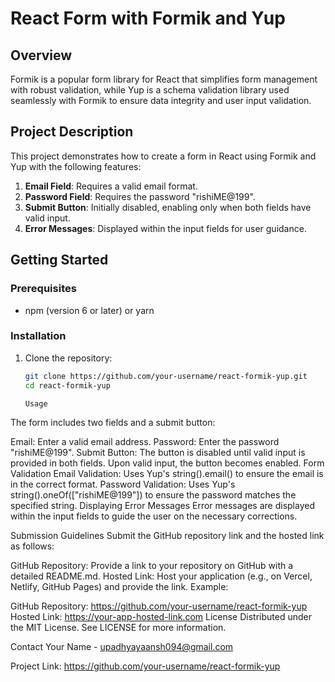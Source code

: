 # React Form with Formik and Yup

## Overview
Formik is a popular form library for React that simplifies form management with robust validation, while Yup is a schema validation library used seamlessly with Formik to ensure data integrity and user input validation.

## Project Description
This project demonstrates how to create a form in React using Formik and Yup with the following features:

1. **Email Field**: Requires a valid email format.
2. **Password Field**: Requires the password "rishiME@199".
3. **Submit Button**: Initially disabled, enabling only when both fields have valid input.
4. **Error Messages**: Displayed within the input fields for user guidance.

## Getting Started

### Prerequisites

- npm (version 6 or later) or yarn

### Installation

1. Clone the repository:
   ```sh
   git clone https://github.com/your-username/react-formik-yup.git
   cd react-formik-yup

   Usage
The form includes two fields and a submit button:

Email: Enter a valid email address.
Password: Enter the password "rishiME@199".
Submit Button: The button is disabled until valid input is provided in both fields. Upon valid input, the button becomes enabled.
Form Validation
Email Validation: Uses Yup's string().email() to ensure the email is in the correct format.
Password Validation: Uses Yup's string().oneOf(["rishiME@199"]) to ensure the password matches the specified string.
Displaying Error Messages
Error messages are displayed within the input fields to guide the user on the necessary corrections.

Submission Guidelines
Submit the GitHub repository link and the hosted link as follows:

GitHub Repository: Provide a link to your repository on GitHub with a detailed README.md.
Hosted Link: Host your application (e.g., on Vercel, Netlify, GitHub Pages) and provide the link.
Example:

GitHub Repository: https://github.com/your-username/react-formik-yup
Hosted Link: https://your-app-hosted-link.com
License
Distributed under the MIT License. See LICENSE for more information.

Contact
Your Name - upadhyayaansh094@gmail.com

Project Link: https://github.com/your-username/react-formik-yup
